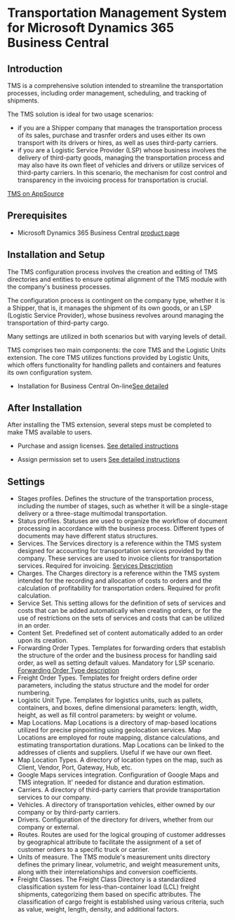 # Transportation Management System for Microsoft Dynamics 365 Business Central

## Introduction

TMS is a comprehensive solution intended to streamline the transportation processes, including order management, scheduling, and tracking of shipments.

The TMS solution is ideal for two usage scenarios:

- if you are a Shipper company that manages the transportation process of its sales, purchase and trasnfer orders and uses either its own transport with its drivers or hires, as well as uses third-party carriers.
- if you are a Logistic Service Provider (LSP) whose business involves the delivery of third-party goods, managing the transportation process and may also have its own fleet of vehicles and drivers or utilize services of third-party carriers. In this scenario, the mechanism for cost control and transparency in the invoicing process for transportation is crucial.

[TMS on AppSource](https://appsource.microsoft.com/en-us/product/dynamics-365-business-central/PUBID.extensionsforcelimited1647259189111%7CAID.tms%7CPAPPID.7bfc8c44-7cc8-4ba3-98d0-4f9964697a01?tab=Overview)

## Prerequisites

- Microsoft Dynamics 365 Business Central [product page](https://www.microsoft.com/en-us/dynamics-365/products/business-central)

## Installation and Setup

The TMS configuration process involves the creation and editing of TMS directories and entities to ensure optimal alignment of the TMS module with the company's business processes.

The configuration process is contingent on the company type, whether it is a Shipper, that is, it manages the shipment of its own goods, or an LSP (Logistic Service Provider), whose business revolves around managing the transportation of third-party cargo.

Many settings are utilized in both scenarios but with varying levels of detail.

TMS comprises two main components: the core TMS and the Logistic Units extension. The core TMS utilizes functions provided by Logistic Units, which offers functionality for handling pallets and containers and features its own configuration system.

- Installation for Business Central On-line[See detailed](installation/installation.md)

## After Installation

After installing the TMS extension, several steps must be completed to make TMS available to users.

- Purchase and assign licenses. [See detailed instructions](buylicenses/buylicenses.md)

- Assign permission set to users [See detailed instructions](assignpermissionset/assignpermissionsets.md)

## Settings

- Stages profiles. Defines the structure of the transportation process, including the number of stages, such as whether it will be a single-stage delivery or a three-stage multimodal transportation.
- Status profiles. Statuses are used to organize the workflow of document processing in accordance with the business process. Different types of documents may have different status structures.
- Services. The Services directory is a reference within the TMS system designed for accounting for transportation services provided by the company. These services are used to invoice clients for transportation services. Required for invoicing. [Services Description](services/services.md)
- Charges. The Charges directory is a reference within the TMS system intended for the recording and allocation of costs to orders and the calculation of profitability for transportation orders. Required for profit calculation.
- Service Set. This setting allows for the definition of sets of services and costs that can be added automatically when creating orders, or for the use of restrictions on the sets of services and costs that can be utilized in an order.
- Content Set. Predefined set of content automatically added to an order upon its creation.
- Forwarding Order Types. Templates for forwarding orders that establish the structure of the order and the business process for handling said order, as well as setting default values. Mandatory for LSP scenario. [Forwarding Order Type description](forwardingordertype/forwardingordertype.md)
- Freight Order Types. Templates for freight orders define order parameters, including the status structure and the model for order numbering.
- Logistic Unit Type. Templates for logistics units, such as pallets, containers, and boxes, define dimensional parameters: length, width, height, as well as fill control parameters: by weight or volume.
- Map Locations. Map Locations is a directory of map-based locations utilized for precise pinpointing using geolocation services. Map Locations are employed for route mapping, distance calculations, and estimating transportation durations. Map Locations can be linked to the addresses of clients and suppliers. Useful if we have our own fleet.
- Map Location Types. A directory of location types on the map, such as Client, Vendor, Port, Gateway, Hub, etc.
- Google Maps services integration. Configuration of Google Maps and TMS integration. It' needed for distance and duration estimation.
- Carriers. A directory of third-party carriers that provide transportation services to our company.
- Vehicles. A directory of transportation vehicles, either owned by our company or by third-party carriers.
- Drivers. Configuration of the directory for drivers, whether from our company or external.
- Routes. Routes are used for the logical grouping of customer addresses by geographical attribute to facilitate the assignment of a set of customer orders to a specific truck or carrier.
- Units of measure. The TMS module's measurement units directory defines the primary linear, volumetric, and weight measurement units, along with their interrelationships and conversion coefficients.
- Freight Classes. The Freight Class Directory is a standardized classification system for less-than-container load (LCL) freight shipments, categorizing them based on specific attributes. The classification of cargo freight is established using various criteria, such as value, weight, length, density, and additional factors.
